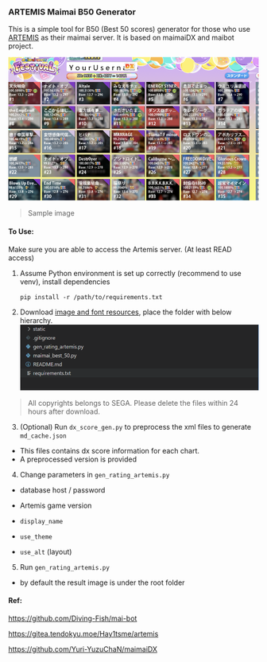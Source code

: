 ### ARTEMIS Maimai B50 Generator

This is a simple tool for B50 (Best 50 scores) generator for those who use [ARTEMIS](https://gitea.tendokyu.moe/Hay1tsme/artemis) as their maimai server. It is based on maimaiDX and maibot project.

![image-20240225014842014](./README_images/image-20240225014842014.png)

> Sample image



#### To Use:

Make sure you are able to access the Artemis server. (At least READ access)

1. Assume Python environment is set up correctly (recommend to use venv), install dependencies

   ```shell
   pip install -r /path/to/requirements.txt
   ```

2. Download [image and font resources](https://drive.google.com/file/d/1Kl6dZVPR60DWcQqbtITeXAMnsK4ZTjes/view?usp=sharing), place the folder with below hierarchy.![image-20240225015600208](./README_images/image-20240225015600208.png)

> All copyrights belongs to SEGA. Please delete the files within 24 hours after download.

3. (Optional) Run `dx_score_gen.py` to preprocess the xml files to generate `md_cache.json`

* This files contains dx score information for each chart.
* A preprocessed version is provided

4. Change parameters in `gen_rating_artemis.py`

* database host / password

* Artemis game version

* `display_name`

* `use_theme`

* `use_alt` (layout)

5. Run `gen_rating_artemis.py`

* by default the result image is under the root folder



#### Ref:

https://github.com/Diving-Fish/mai-bot

https://gitea.tendokyu.moe/Hay1tsme/artemis

https://github.com/Yuri-YuzuChaN/maimaiDX